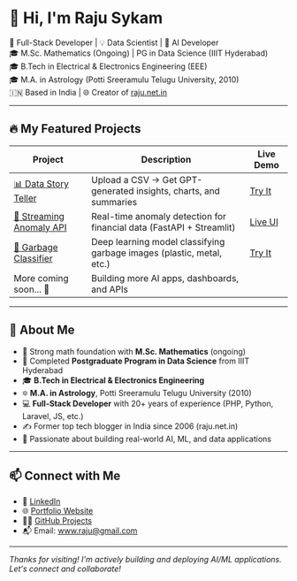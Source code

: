 # 👋 Hi, I'm Raju Sykam

🚀 Full-Stack Developer | 💡 Data Scientist | 🧠 AI Developer  
🎓 M.Sc. Mathematics (Ongoing) | PG in Data Science (IIIT Hyderabad)  
🎓 B.Tech in Electrical & Electronics Engineering (EEE)  
🎓 M.A. in Astrology (Potti Sreeramulu Telugu University, 2010)  
🇮🇳 Based in India | 🌐 Creator of [raju.net.in](http://raju.net.in)

---

## 🔥 My Featured Projects

| Project | Description | Live Demo |
|--------|-------------|-----------|
| [📊 Data Story Teller](https://github.com/SykamRaju/Data-Story-Teller) | Upload a CSV → Get GPT-generated insights, charts, and summaries | [Try It](https://data-story-teller.streamlit.app) |
| [🧠 Streaming Anomaly API](https://github.com/SykamRaju/Streaming-Anomaly-API) | Real-time anomaly detection for financial data (FastAPI + Streamlit) | [Live UI](https://streaming-anomaly-api.streamlit.app) |
| [🧪 Garbage Classifier](https://github.com/SykamRaju/Garbage-Classifier) | Deep learning model classifying garbage images (plastic, metal, etc.) | [Try It](https://huggingface.co/spaces/sykamraju/garbage-classifier-ui) |
| More coming soon... 🚧 | Building more AI apps, dashboards, and APIs |


---

## 📘 About Me

- 🔬 Strong math foundation with **M.Sc. Mathematics** (ongoing)
- 🧠 Completed **Postgraduate Program in Data Science** from IIIT Hyderabad
- 🎓 **B.Tech in Electrical & Electronics Engineering**
- 🔯 **M.A. in Astrology**, Potti Sreeramulu Telugu University (2010)
- 💻 **Full-Stack Developer** with 20+ years of experience (PHP, Python, Laravel, JS, etc.)
- ✍️ Former top tech blogger in India since 2006 (raju.net.in)
- 🧪 Passionate about building real-world AI, ML, and data applications

---

## 📫 Connect with Me

- 💼 [LinkedIn](https://www.linkedin.com/in/raju-s-97480a226/)
- 🌐 [Portfolio Website](http://raju.net.in)
- 🧑‍💻 [GitHub Projects](https://github.com/SykamRaju?tab=repositories)
- 📬 Email: www.raju@gmail.com

---

_Thanks for visiting! I'm actively building and deploying AI/ML applications. Let's connect and collaborate!_
